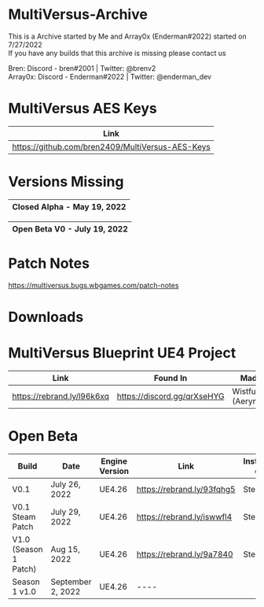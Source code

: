 # MultiVersus-Archive
This is a Archive started by Me and Array0x (Enderman#2022) started on 7/27/2022<br />
If you have any builds that this archive is missing please contact us

Bren: Discord - bren#2001 | Twitter: @brenv2<br />
Array0x: Discord - Enderman#2022 | Twitter: @enderman_dev

# MultiVersus AES Keys
| Link |
|------|
| https://github.com/bren2409/MultiVersus-AES-Keys |

# Versions Missing 

| Closed Alpha - May 19, 2022 |
|------------------------------|


| Open Beta V0 - July 19, 2022 |
|------------------------------|


# Patch Notes

https://multiversus.bugs.wbgames.com/patch-notes

# Downloads

# MultiVersus Blueprint UE4 Project
| Link | Found In | Made By | 
|------|----------|---------|
| https://rebrand.ly/l96k6xq | https://discord.gg/qrXseHYG | WistfulHopes (Aeryn) |

# Open Beta
| Build                  	 | Date          	 | Engine Version	    |		    Link             |		    Installed on             |     
| ------------------------------ | --------------------- | ------------------------ | ------------------------------ | ------------------------------ |
| V0.1        	 |  July 26, 2022	   	 | UE4.26	    |		https://rebrand.ly/93fqhg5                                   |             Steam
| V0.1 Steam Patch        	 |  July 29, 2022	   	 | UE4.26	    |		https://rebrand.ly/iswwfl4                                   |             Steam
| V1.0 (Season 1 Patch) | Aug 15, 2022 | UE4.26 | https://rebrand.ly/9a7840 | Steam
| Season 1 v1.0 | September 2, 2022 | UE4.26 | ---- 
